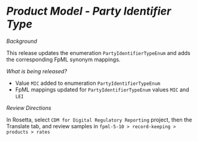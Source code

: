 # *Product Model - Party Identifier Type*

_Background_

This release updates the enumeration `PartyIdentifierTypeEnum` and adds the corresponding FpML synonym mappings.

_What is being released?_

- Value `MIC` added to enumeration `PartyIdentifierTypeEnum`
- FpML mappings updated for `PartyIdentifierTypeEnum` values `MIC` and `LEI`

_Review Directions_

In Rosetta, select `CDM for Digital Regulatory Reporting` project, then the Translate tab, and review samples in `fpml-5-10 > record-keeping > products > rates` 
